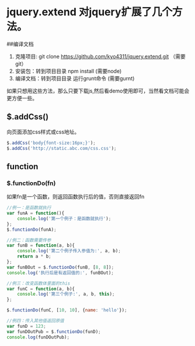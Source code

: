 # jquery.extend 对jquery扩展了几个方法。

##编译文档
1. 克隆项目: git clone https://github.com/kyo4311/jquery.extend.git （需要git）
2. 安装包：转到项目目录 npm install (需要node)
3. 编译文档：转到项目目录 运行grunt命令 (需要gurnt)

如果只想用这些方法，那么只要下载js,然后看demo使用即可，当然看文档可能会更方便一些。

## $.addCss()
向页面添加css样式或css地址。
```js
$.addCss('body{font-size:16px;}');
$.addCss('http://static.abc.com/css.css');
```

## function
### $.functionDo(fn)
如果fn是一个函数，则返回函数执行后的值，否则直接返回fn
```js
//例一：是函数就执行
var funA = function(){
    console.log('第一个例子：是函数就执行');
};
$.functionDo(funA);

//例二：函数需要传参
var funB = function(a, b){
    console.log('第二个例子传入参值为:', a, b);
    return a * b;
};
var funBOut = $.functionDo(funB, [8, 8]);
console.log('执行后是有返回值的:', funBOut);

//例三：改变函数体里面的this
var funC = function(a, b){
    console.log('第三个例子:', a, b, this);
};

$.functionDo(funC, [10, 10], {name: 'hello'});

//例四：传入其他值返回原值
var funD = 123;
var funDOutPub = $.functionDo(funD);
console.log(funDOutPub);
```
